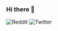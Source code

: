 ### Hi there 👋

![Reddit](https://img.shields.io/reddit/user-karma/combined/alper?label=%2Fu%2Falper&style=social)
![Twitter](https://img.shields.io/twitter/follow/alper?style=social)

<!--
**alper/alper** is a ✨ _special_ ✨ repository because its `README.md` (this file) appears on your GitHub profile.

Here are some ideas to get you started:

- 🔭 I’m currently working on ...
- 🌱 I’m currently learning ...
- 👯 I’m looking to collaborate on ...
- 🤔 I’m looking for help with ...
- 💬 Ask me about ...
- 📫 How to reach me: ...
- 😄 Pronouns: ...
- ⚡ Fun fact: ...
-->
